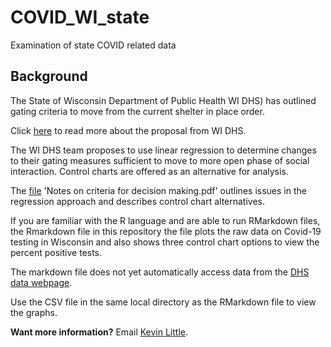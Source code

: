 # COVID_WI_state
Examination of state COVID related data

## Background

The State of Wisconsin Department of Public Health WI DHS) has outlined gating criteria to move from the current shelter in place order.

Click [here](https://www.dhs.wisconsin.gov/covid-19/prepare.htm) to read more about the proposal from WI DHS.

The WI DHS team proposes to use linear regression to determine changes to their gating measures sufficient to move to more open phase of social interaction.   Control charts are offered as an alternative for analysis.

The [file](https://github.com/klittle314/COVID_WI_state/blob/master/Notes%20on%20criteria%20for%20decision%20making%2027%20April%202020.pdf) 'Notes on criteria for decision making.pdf' outlines issues in the regression approach and describes control chart alternatives.

If you are familiar with the R language and are able to run RMarkdown files, the Rmarkdown file in this repository the file plots the raw data on Covid-19 testing in Wisconsin and also shows three control chart options to view the percent positive tests. 

The markdown file does not yet automatically access data from the [DHS data webpage](https://data.dhsgis.wi.gov/datasets/covid-19-historical-data-table/data?where=%20(GEO%20%3D%20%27County%27%20OR%20GEO%20%3D%20%27State%27)%20).  

Use the CSV file in the same local directory as the RMarkdown file to view the graphs.

**Want more information?**  Email [Kevin Little](mailto:klittle@iecodesign.com?subject=[GitHub]%20COVID_WI_state).


